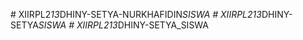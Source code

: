 
#   X I I R P L 2 _ 1 3 _ D H I N Y - S E T Y A - N U R K H A F I D I N _ S I S W A  
 #   X I I R P L 2 _ _ 1 3 _ D H I N Y - S E T Y A _ S I S W A  
 #   X I I R P L 2 _ _ 1 3 _ D H I N Y - S E T Y A _ S I S W A  
 
